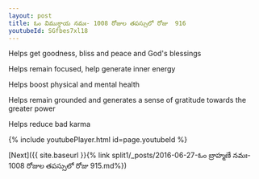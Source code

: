 ```yaml
---
layout: post
title: ఓం విముక్తాయ నమః- 1008 రోజుల తపస్సులో రోజు  916
youtubeId: SGfbes7xl18
---
```

 
 
Helps get goodness, bliss and peace and God's blessings
 
Helps remain focused, help generate inner energy 
 
Helps boost physical and mental health 
 
Helps remain grounded and generates a sense of gratitude towards the greater power 
 
Helps reduce bad karma
 
 
 
 


{% include youtubePlayer.html id=page.youtubeId %}
 
[Next]({{ site.baseurl }}{% link  split1/_posts/2016-06-27-ఓం బ్రాహ్మణే నమః- 1008 రోజుల తపస్సులో రోజు  915.md%})
 
